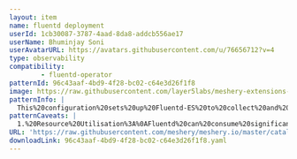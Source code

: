 ```yaml
---
layout: item
name: fluentd deployment
userId: 1cb30087-3787-4aad-8da8-addcb556ae17
userName: Bhuminjay Soni
userAvatarURL: https://avatars.githubusercontent.com/u/76656712?v=4
type: observability
compatibility: 
        - fluentd-operator
patternId: 96c43aaf-4bd9-4f28-bc02-c64e3d26f1f8
image: https://raw.githubusercontent.com/layer5labs/meshery-extensions-packages/master/action-assets/design-assets/96c43aaf-4bd9-4f28-bc02-c64e3d26f1f8-light.png,https://raw.githubusercontent.com/layer5labs/meshery-extensions-packages/master/action-assets/design-assets/96c43aaf-4bd9-4f28-bc02-c64e3d26f1f8-dark.png
patternInfo: |
  This%20configuration%20sets%20up%20Fluentd-ES%20to%20collect%20and%20forward%20logs%20from%20Kubernetes%20pods%20to%20Elasticsearch%20for%20storage%20and%20analysis.%20Ensure%20that%20Elasticsearch%20is%20properly%20configured%20and%20accessible%20by%20Fluentd-ES%20for%20successful%20log%20aggregation%20and%20visualization.%20Additionally%2C%20adjust%20resource%20requests%20and%20limits%20according%20to%20your%20cluster's%20capacity%20and%20requirements.
patternCaveats: |
  1.%20Resource%20Utilisation%3A%0AFluentd%20can%20consume%20significant%20CPU%20and%20memory%20resources%2C%20especially%20in%20environments%20with%20high%20log%20volumes.%20Monitor%20resource%20usage%20closely%20and%20adjust%20resource%20requests%20and%20limits%20according%20to%20your%20cluster's%20capacity%20and%20workload%20requirements.%0A%0A2.%20Configuration%20Complexity%3A%0AFluentd's%20configuration%20can%20be%20complex%2C%20particularly%20when%20configuring%20input%2C%20filtering%2C%20and%20output%20plugins.%20Thoroughly%20test%20and%20validate%20the%20Fluentd%20configuration%20to%20ensure%20it%20meets%20your%20logging%20requirements%20and%20effectively%20captures%20relevant%20log%20data.%0A%0A3.%20Security%20Considerations%3A%0ASecure%20the%20Fluentd%20deployment%20by%20following%20best%20practices%20for%20managing%20secrets%20and%20access%20control.%20Ensure%20that%20sensitive%20information%2C%20such%20as%20credentials%20and%20configuration%20details%2C%20are%20properly%20encrypted%20and%20protected.
URL: 'https://raw.githubusercontent.com/meshery/meshery.io/master/catalog/96c43aaf-4bd9-4f28-bc02-c64e3d26f1f8.yaml'
downloadLink: 96c43aaf-4bd9-4f28-bc02-c64e3d26f1f8.yaml
---
```


